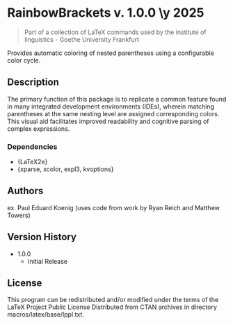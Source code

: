 # RainbowBrackets v. 1.0.0 \y 2025
> Part of a collection of LaTeX commands used by the institute of linguistics - Goethe University Frankfurt

Provides automatic coloring of nested parentheses using a configurable color cycle.

## Description

The primary function of this package is to replicate a common feature found in many integrated development environments (IDEs), wherein matching parentheses at the same nesting level are assigned corresponding colors. This visual aid facilitates improved readability and cognitive parsing of complex expressions.

### Dependencies

* {LaTeX2e}
* {xparse, xcolor, expl3, kvoptions}

## Authors

ex. Paul Eduard Koenig 
(uses code from work by Ryan Reich and Matthew Towers)

## Version History

* 1.0.0
    * Initial Release

## License

This program can be redistributed and/or modified under the terms
of the LaTeX Project Public License Distributed from CTAN archives
in directory macros/latex/base/lppl.txt.
